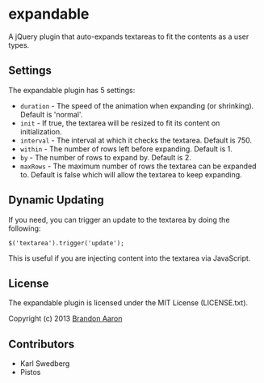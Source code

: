 # expandable

A jQuery plugin that auto-expands textareas to fit the contents as a user types.


## Settings

The expandable plugin has 5 settings:

* `duration` - The speed of the animation when expanding (or shrinking). Default is 'normal'.
* `init` - If true, the textarea will be resized to fit its content on initialization.
* `interval` - The interval at which it checks the textarea. Default is 750.
* `within` - The number of rows left before expanding. Default is 1.
* `by` - The number of rows to expand by. Default is 2.
* `maxRows` - The maximum number of rows the textarea can be expanded to. Default is false which will allow the textarea to keep expanding.


## Dynamic Updating

If you need, you can trigger an update to the textarea by doing the following:

    $('textarea').trigger('update');

This is useful if you are injecting content into the textarea via JavaScript.


## License

The expandable plugin is licensed under the MIT License (LICENSE.txt).

Copyright (c) 2013 [Brandon Aaron](http://brandonaaron.net)

## Contributors

* Karl Swedberg
* Pistos
